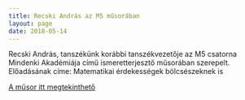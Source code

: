 ```yaml
---
title: Recski András az M5 műsorában
layout: page 
date: 2018-05-14
---
```


Recski András, tanszékünk korábbi tanszékvezetője az M5 csatorna  Mindenki Akadémiája című ismeretterjesztő műsorában szerepelt.  Előadásának címe: Matematikai érdekességek bölcsészeknek is

[A  műsor itt megtekinthető](https://www.mediaklikk.hu/video/mindenki-akademiaja-recski-andras-matematikai-erdekessegek-bolcseszeknek-is/#)

